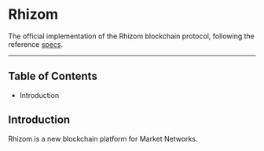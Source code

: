 # Rhizom

The official implementation of the Rhizom blockchain protocol, following the reference [specs](https://github.com/rhizomplatform/rhizom-specs).

---

## Table of Contents

- Introduction 

## Introduction

Rhizom is a new blockchain platform for Market Networks.
